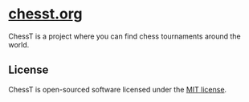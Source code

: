 # [chesst.org](https://chesst.org)

ChessT is a project where you can find chess tournaments around the world.


## License

ChessT is open-sourced software licensed under the [MIT license](https://opensource.org/licenses/MIT).
